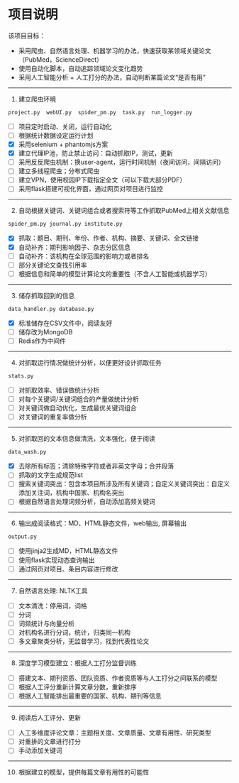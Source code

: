 #  项目说明

该项目目标：
- 采用爬虫、自然语言处理、机器学习的办法，快速获取某领域关键论文（PubMed，ScienceDirect）
- 使用自动化脚本，自动追踪领域论文变化趋势
- 采用人工智能分析 + 人工打分的办法，自动判断某篇论文“是否有用”
------
1. 建立爬虫环境

`project.py  webUI.py  spider_pm.py  task.py  run_logger.py`

  * [ ] 项目定时启动、关闭，运行自动化
  * [ ] 根据统计数据设定运行计划
  * [x] 采用selenium + phantomjs方案
  * [x] 建立代理IP池，防止禁止访问：自动抓取IP，测试，更新
  * [ ] 采用反反爬虫机制：换user-agent，运行时间机制（夜间访问，间隔访问）
  * [ ] 建立多线程爬虫；分布式爬虫
  * [ ] 建立VPN，使用校园IP下载指定全文（可以下载大部分PDF）
  * [ ] 采用flask搭建可视化界面，通过网页对项目进行监控
-----
2. 自动根据关键词、关键词组合或者搜索符等工作抓取PubMed上相关文献信息

`spider_pm.py journal.py institute.py`

  * [x] 抓取：题目、期刊、年份、作者、机构、摘要、关键词、全文链接
  * [x] 自动补齐：期刊影响因子、杂志分区信息
  * [ ] 自动补齐：该机构在全球范围的影响力或者排名
  * [ ] 部分关键论文查找引用率
  * [ ] 根据信息和简单的模型计算论文的重要性（不含人工智能或机器学习）
-----
3. 储存抓取回到的信息

`data_handler.py database.py`

  * [x] 标准储存在CSV文件中，阅读友好
  * [ ] 储存改为MongoDB
  * [ ] Redis作为中间件
-----

4. 对抓取运行情况做统计分析，以便更好设计抓取任务

`stats.py`

  * [ ] 对抓取效率、错误做统计分析
  * [ ] 对每个关键词/关键词组合的产量做统计分析
  * [ ] 对关键词做自动优化，生成最优关键词组合
  * [ ] 对关键词的重复率做分析
-----

5. 对抓取回的文本信息做清洗，文本强化，便于阅读

`data_wash.py`

  * [x] 去除所有标签；清除特殊字符或者非英文字母；合并段落
  * [ ] 抓取的文字生成规范list
  * [ ] 搜索关键词突出：包含本项目所涉及所有关键词；自定义关键词突出：自定义添加关注词，机构中国家、机构名突出
  * [ ] 根据自然语言处理词频分析，自动添加高频关键词
-----
6. 输出成阅读格式：MD、HTML静态文件，web输出, 屏幕输出

`output.py`

  * [ ] 使用jinja2生成MD，HTML静态文件
  * [ ] 使用flask实现动态查询输出
  * [ ] 通过网页对项目、条目内容进行修改
-----
7. 自然语言处理: NLTK工具
  * [ ] 文本清洗：停用词，词格
  * [ ] 分词
  * [ ] 词频统计与向量分析
  * [ ] 对机构名进行分词，统计，归类同一机构
  * [ ] 多文章聚类分析，无监督学习，找到代表性论文
-----
8. 深度学习模型建立：根据人工打分监督训练
  * [ ] 搭建文本、期刊资质、团队资质、作者资质等与人工打分之间联系的模型
  * [ ] 根据人工评分重新计算文章分数，重新排序
  * [ ] 根据人工智能排出最重要的国家、机构、期刊等信息
-----
9. 阅读后人工评分、更新
  * [ ] 人工多维度评论文章：主题相关度、文章质量、文章有用性、研究类型
  * [ ] 对重排的文章进行打分
  * [ ] 手动添加关键词
-----  
10. 根据建立的模型，提供每篇文章有用性的可能性

